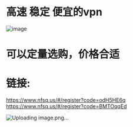 # 高速 稳定 便宜的vpn

![image](https://github.com/user-attachments/assets/73bbaaa5-0184-4847-a77d-3be041d10da5)

# 可以定量选购，价格合适
# 链接:
https://www.nfsq.us/#/register?code=odH5HE6q
https://www.nfsq.us/#/register?code=BMTOqqEd

![Uploading image.png…]()

